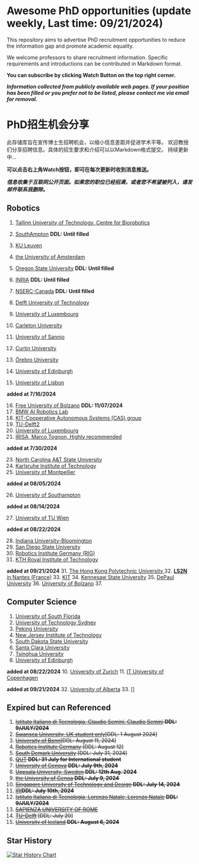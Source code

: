 # Awesome PhD opportunities (update weekly, Last time: 09/21/2024)

This repository aims to advertise PhD recruitment opportunities to reduce the information gap and promote academic equality.

We welcome professors to share recruitment information. Specific requirements and introductions can be contributed in Markdown format. 

**You can subscribe by clicking Watch Button on the top right corner.**

***Information collected from publicly available web pages. If your position has been filled or you prefer not to be listed, please contact me via email for removal.***



# PhD招生机会分享

此存储库旨在宣传博士生招聘机会，以缩小信息差距并促进学术平等。
欢迎教授们分享招聘信息。具体的招生要求和介绍可以以Markdown格式提交。
持续更新中...

 **可以点击右上角Watch按钮，即可在每次更新时收到消息推送。**

***信息收集于互联网公开页面。如果您的职位已经招满，或者您不希望被列入，请发邮件联系我删除。***



## Robotics


1. [Tallinn University of Technology, Centre for Biorobotics](./Robotics/Tallinn%20University%20of%20Technology.md)    
2. [SouthAmpton](./Robotics/SouthAmpton.md)    **DDL: Until filled**
3. [KU Leuven](./Robotics/Leuven.md)    

4. [the University of Amsterdam](./Robotics/Vrije_Universiteit_Amsterdam_Combined.md)  
5. [Oregon State University](./Robotics/Oregon%20State%20University.md)    **DDL: Until filled**
6. [INRIA](./Robotics/INRIA.md)    **DDL: Until filled**
7. [NSERC-Canada](./Robotics/NSERC.md)    **DDL: Until filled**
8. [Delft University of Technology](./Robotics/Delft-tech.md) 
9. [University of Luxembourg](./Robotics/SnT_PhD_Position_Announcement.md) 
10. [Carleton University](./Robotics/Carleton%20University.md) 
11. [University of Sannio](./Robotics/University%20of%20Sannio.md) 
12. [Curtin University](./Robotics/Curtin%20University.md) 
13. [Örebro University](./Robotics/orebro%20University.md)
14. [University of Edinburgh](./Robotics/University%20of%20Edinburgh.md)
15. [University of Lisbon](./Robotics/University%20of%20Lisbon.md)


**added at 7/16/2024**

16. [Free University of Bolzano](./Robotics/Free%20University%20of%20Bolzano.md) **DDL: 11/07/2024**
17. [BMW AI Robotics Lab](./Robotics/BMW%20AI%20Robotics%20Lab.md)
18. [KIT-Cooperative Autonomous Systems (CAS) group](./Robotics/%20Karlsruhe%20Intitute%20of%20Technology-CAS.md)
20. [TU-Delft2](./Robotics/TU%20Delft2.md)
21. [University of Luxembourg](./Robotics/University%20of%20Luxembourg.md)
22. [IRISA, Marco Tognon, Highly recommended](./Robotics/INRIA2.md)

**added at 7/30/2024**

23. [North Carolina A&T State University](./Robotics/North%20Carolina%20A&T%20State%20University.md)
24. [Karlsruhe Institute of Technology](./Robotics/%20Karlsruhe%20Intitute%20of%20Technology-CAS.md)
25. [University of Montpellier](./Robotics/University%20of%20Montpellier.md)

**added at 08/05/2024**

26. [University of Southampton](./Robotics/SouthAmpton.md)

**added at 08/14/2024**

27. [University of TU Wien](./Robotics/TU%20Wien.md)

**added at 08/22/2024**

28. [Indiana University-Bloomington](./Robotics/indiana-bloomington.md)
29. [San Diego State University](./Robotics/San%20Diego%20State%20University.md)
30. [Robotics Institute Germany (RIG)](./Robotics/Robotics%20Institute%20Germany%20(RIG).md)
31. [KTH Royal Institute of Technology](./Robotics/KTH%20Royal%20Institute%20of%20Technology.md)

**added at 09/21/2024**
31. [The Hong Kong Polytechnic University ](./Robotics/The%20Hong%20Kong%20Polytechnic%20University.md)
32. [**LS2N** in Nantes (France)](./Robotics/Ecole%20Centrale%20NantesLS2N.md)
33. [KIT](./Robotics/KIT.md)
34. [Kennesaw State University](./Robotics/KSU.md)
35. [DePaul University](./Robotics/DePaul%20University.md)
36. [University of Bolzano](./Robotics/University%20of%20Bolzano.md)
37. 


## Computer Science
1. [University of South Florida](./Computer%20Science/USF.md)
2. [University of Technology Sydney](./Computer%20Science/UTS.md)
3. [Peking University](./Computer%20Science/PKU.md)
4. [New Jersey Institute of Technology](./Computer%20Science/NJIT.md)
5. [South Dakota State University](./Computer%20Science/South%20Dakota%20State%20University.md)
6. [Santa Clara University](./Computer%20Science/Santa%20Clara%20University.md)
8. [Tsinghua University](./Computer%20Science/Tsinghua.md)
9. [University of Edinburgh](./Robotics/University%20of%20Edinburgh.md)

**added at 08/22/2024**
10. [University of Zurich](./Computer%20Science/University%20of%20Zurich.md)
11. [IT University of Copenhagen](./Computer%20Science/IT%20University%20of%20Copenhagen.md)
 
**added at 09/21/2024**
32. [University of Alberta](./Computer%20Science/University%20of%20Albert.md)
33. []



## Expired but can Referenced
1. ~~[Istituto Italiano di Tecnologia, Claudio Semini, Claudio Semini](./Robotics/IIT-1.md) **DDL: 9/JULY/2024**~~ 
2. ~~[Swansea University, UK student only](./Robotics/Swansea.md)[DDL: 1 August 2024]~~
3. ~~[University of Bonn](./Robotics/University%20of%20Bonn.md)[DDL: August 11, 2024]~~
4. ~~[Robotics Institute Germany](./Robotics/Robotics%20Institute%20Germany.md) [DDL: August 12]~~
5. ~~[South Demark University](./Robotics/South%20Demark%20University.md) [DDL: July 31, 2024]~~
6. ~~[QUT](./Robotics/QUT.md) **DDL: 31 July for International student**~~
7. ~~[University of Genova](./Robotics/DRIM_PhD_Position_Announcement.md) **DDL: July 9th, 2024**~~
8. ~~[Uppsala University, Sweden](./Robotics/UppsalaUniversity_PhD.md)  **DDL: 12th Aug. 2024**~~
9. ~~[the University of Genoa](./Robotics/the%20University%20of%20Genoa.md)    **DDL: July 9, 2024**~~
10. ~~[Singapore University of Technology and Design](./Robotics/Singapore%20University%20of%20Technology.md)   **DDL: July 14, 2024**~~ 
11. ~~[IRI](./Robotics/IRI.md)**DDL: July 10th, 2024**~~
12. ~~[Istituto Italiano di Tecnologia, Lorenzo Natale, Lorenzo Natale](./Robotics/IIT-2.md) **DDL: 9/JULY/2024**~~
13. ~~[SAPIENZA UNIVERSITY OF ROME](./Robotics/SAPIENZA%20UNIVERSITY%20OF%20ROME.md)~~
14. ~~[TU-Delft](./Robotics/TU-Delft.md) [DDL: July 20]~~
15. ~~[University of Iceland](./Computer%20Science/University%20of%20Iceland.md) **DDL: August 6, 2024**~~



## Star History

[![Star History Chart](https://api.star-history.com/svg?repos=jfan1997/Awesome_PhD_Opportunities&type=Date)](https://star-history.com/#jfan1997/Awesome_PhD_Opportunities&Date)
